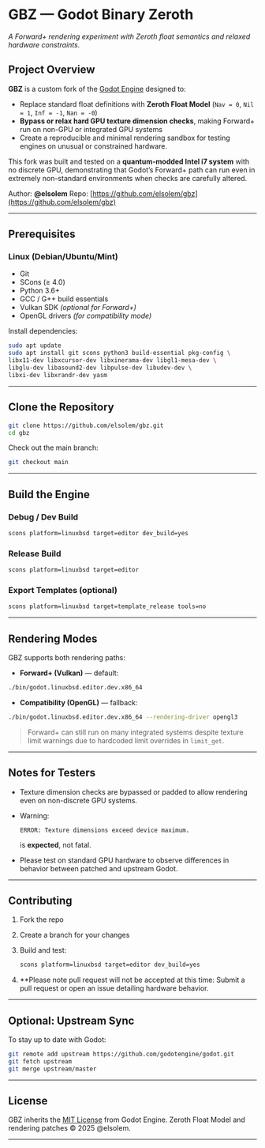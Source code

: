 # GBZ — Godot Binary Zeroth

*A Forward+ rendering experiment with Zeroth float semantics and relaxed hardware constraints.*

## Project Overview

**GBZ** is a custom fork of the [Godot Engine](https://godotengine.org) designed to:

* Replace standard float definitions with **Zeroth Float Model** (`Nav = 0`, `Nil = 1`, `Inf = -1`, `Nan = -0`)
* **Bypass or relax hard GPU texture dimension checks**, making Forward+ run on non-GPU or integrated GPU systems
* Create a reproducible and minimal rendering sandbox for testing engines on unusual or constrained hardware.

This fork was built and tested on a **quantum-modded Intel i7 system** with no discrete GPU, demonstrating that Godot’s Forward+ path can run even in extremely non-standard environments when checks are carefully altered.

Author: **@elsolem**
Repo: [https://github.com/elsolem/gbz](https://github.com/elsolem/gbz)

---

## Prerequisites

### Linux (Debian/Ubuntu/Mint)

* Git
* SCons (≥ 4.0)
* Python 3.6+
* GCC / G++ build essentials
* Vulkan SDK *(optional for Forward+)*
* OpenGL drivers *(for compatibility mode)*

Install dependencies:

```bash
sudo apt update
sudo apt install git scons python3 build-essential pkg-config \
libx11-dev libxcursor-dev libxinerama-dev libgl1-mesa-dev \
libglu-dev libasound2-dev libpulse-dev libudev-dev \
libxi-dev libxrandr-dev yasm
```

---

## Clone the Repository

```bash
git clone https://github.com/elsolem/gbz.git
cd gbz
```

Check out the main branch:

```bash
git checkout main
```

---

## Build the Engine

### Debug / Dev Build

```bash
scons platform=linuxbsd target=editor dev_build=yes
```

### Release Build

```bash
scons platform=linuxbsd target=editor
```

### Export Templates (optional)

```bash
scons platform=linuxbsd target=template_release tools=no
```

---

## Rendering Modes

GBZ supports both rendering paths:

* **Forward+ (Vulkan)** — default:

```bash
./bin/godot.linuxbsd.editor.dev.x86_64
```

* **Compatibility (OpenGL)** — fallback:

```bash
./bin/godot.linuxbsd.editor.dev.x86_64 --rendering-driver opengl3
```

> Forward+ can still run on many integrated systems despite texture limit warnings due to hardcoded limit overrides in `limit_get`.

---

## Notes for Testers

* Texture dimension checks are bypassed or padded to allow rendering even on non-discrete GPU systems.
* Warning:

  ```
  ERROR: Texture dimensions exceed device maximum.
  ```

  is **expected**, not fatal.
* Please test on standard GPU hardware to observe differences in behavior between patched and upstream Godot.

---

## Contributing

1. Fork the repo
2. Create a branch for your changes
3. Build and test:

   ```bash
   scons platform=linuxbsd target=editor dev_build=yes
   ```
4. **Please note pull request will not be accepted at this time: Submit a pull request or open an issue detailing hardware behavior.

---

## Optional: Upstream Sync

To stay up to date with Godot:

```bash
git remote add upstream https://github.com/godotengine/godot.git
git fetch upstream
git merge upstream/master
```

---

## License

GBZ inherits the [MIT License](https://opensource.org/licenses/MIT) from Godot Engine.
Zeroth Float Model and rendering patches © 2025 @elsolem.

---

